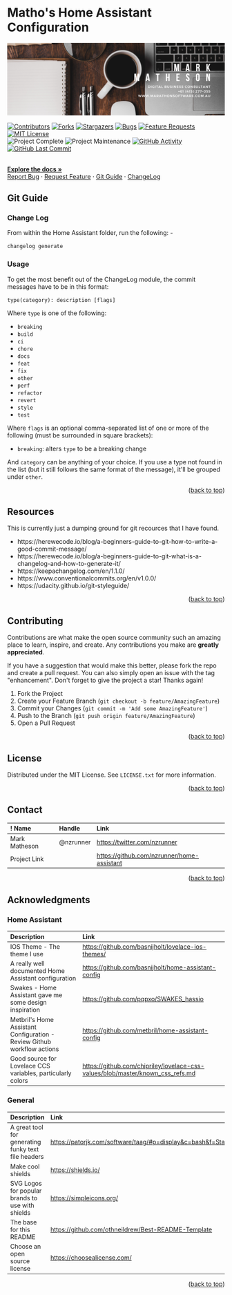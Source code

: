<!-- Improved compatibility of back to top link: See: https://github.com/othneildrew/Best-README-Template/pull/73 -->
<a name="readme-top"></a>
<!--
*** Thanks for checking out the Best-README-Template. If you have a suggestion
*** that would make this better, please fork the repo and create a pull request
*** or simply open an issue with the tag "enhancement".
*** Don't forget to give the project a star!
*** Thanks again! Now go create something AMAZING! :D
-->



<!-- PROJECT LOGO -->
# Matho's Home Assistant Configuration
<div>
  <a href="https://github.com/nzrunner/home-assistant">
    <img src="../images/mark-matheson-digital-business-consultant.png" alt="Logo">
  </a>

<!-- PROJECT SHIELDS -->
<!--
*** I'm using markdown "reference style" links for readability.
*** Reference links are enclosed in brackets [ ] instead of parentheses ( ).
*** See the bottom of this document for the declaration of the reference variables
*** for contributors-url, forks-url, etc. This is an optional, concise syntax you may use.
*** https://www.markdownguide.org/basic-syntax/#reference-style-links
-->
[![Contributors][contributors-shield]][contributors-url]
[![Forks][forks-shield]][forks-url]
[![Stargazers][stars-shield]][stars-url]
[![Bugs][bugs-shield]][bugs-url]
[![Feature Requests][features-shield]][features-url]
[![MIT License][license-shield]][license-url]
<br/>
![Project Complete](https://img.shields.io/badge/Complete%3F-No-red)
![Project Maintenance][maintenance-shield]
[![GitHub Activity][commits-shield]][commits]
[![GitHub Last Commit][last-commit-shield]][commits]
<!--
[![LinkedIn][linkedin-shield]][linkedin-url]
-->


<!-- PROJECT SHORT DESCRIPTION AND MENU -->
  <p>
    <br />
    <a href="https://github.com/nzrunner/home-assistant"><strong>Explore the docs »</strong></a>
    <br />
    <a href="https://github.com/nzrunner/home-assistant/issues?q=is%3Aopen+is%3Aissue+label%3Abug">Report Bug</a>
    ·
    <a href="https://github.com/nzrunner/home-assistant/issues?q=is%3Aopen+is%3Aissue+label%3Aenhancement">Request Feature</a>
    ·
    <a href="/docs/git-guide.md">Git Guide</a>
    ·
    <a href="/CHANGELOG.md">ChangeLog</a>
  </p>
</div>




<!-- GIT GUIDE -->
## Git Guide
### Change Log
From within the Home Assistant folder, run the following: -

```bash
changelog generate
```



### Usage

To get the most benefit out of the ChangeLog module, the commit messages have to be in this format:

```
type(category): description [flags]
```

Where `type` is one of the following:

* `breaking`
* `build`
* `ci`
* `chore`
* `docs`
* `feat`
* `fix`
* `other`
* `perf`
* `refactor`
* `revert`
* `style`
* `test`

Where `flags` is an optional comma-separated list of one or more of the following (must be surrounded in square brackets):

* `breaking`: alters `type` to be a breaking change

And `category` can be anything of your choice. If you use a type not found in the list (but it still follows the same format of the message), it'll be grouped under `other`.

<p align="right">(<a href="#readme-top">back to top</a>)</p>



<!-- RESOURCES -->
## Resources
This is currently just a dumping ground for git recources that I have found.

<ul>
<li>https://herewecode.io/blog/a-beginners-guide-to-git-how-to-write-a-good-commit-message/</li>
<li>https://herewecode.io/blog/a-beginners-guide-to-git-what-is-a-changelog-and-how-to-generate-it/</li>
<li>https://keepachangelog.com/en/1.1.0/</li>
<li>https://www.conventionalcommits.org/en/v1.0.0/</li>
<li>https://udacity.github.io/git-styleguide/</li>
</ul>

<p align="right">(<a href="#readme-top">back to top</a>)</p>



<!-- CONTRIBUTING -->
## Contributing

Contributions are what make the open source community such an amazing place to learn, inspire, and create. Any contributions you make are **greatly appreciated**.

If you have a suggestion that would make this better, please fork the repo and create a pull request. You can also simply open an issue with the tag "enhancement".
Don't forget to give the project a star! Thanks again!

1. Fork the Project
2. Create your Feature Branch (`git checkout -b feature/AmazingFeature`)
3. Commit your Changes (`git commit -m 'Add some AmazingFeature'`)
4. Push to the Branch (`git push origin feature/AmazingFeature`)
5. Open a Pull Request

<p align="right">(<a href="#readme-top">back to top</a>)</p>



<!-- LICENSE -->
## License

Distributed under the MIT License. See `LICENSE.txt` for more information.

<p align="right">(<a href="#readme-top">back to top</a>)</p>



<!-- CONTACT -->
## Contact
! **Name** | **Handle** | **Link**
| :--- | :--- | :---
| Mark Matheson | @nzrunner | https://twitter.com/nzrunner
| Project Link | | https://github.com/nzrunner/home-assistant

<p align="right">(<a href="#readme-top">back to top</a>)</p>



<!-- ACKNOWLEDGMENTS -->
## Acknowledgments

### Home Assistant
| **Description** | **Link**
| :--- | :---
| IOS Theme - The theme I use | https://github.com/basnijholt/lovelace-ios-themes/
| A really well documented Home Assistant configuration | https://github.com/basnijholt/home-assistant-config
| Swakes - Home Assistant gave me some design inspiration | https://github.com/pqpxo/SWAKES_hassio
| Metbril's Home Assistant Configuration - Review Github workflow actions | https://github.com/metbril/home-assistant-config
| Good source for Lovelace CCS variables, particularly colors | https://github.com/chipriley/lovelace-css-values/blob/master/known_css_refs.md

### General
| **Description** | **Link**
| :--- | :---
| A great tool for generating funky text file headers | https://patorjk.com/software/taag/#p=display&c=bash&f=Standard&t=configuration
| Make cool shields | https://shields.io/
| SVG Logos for popular brands to use with shields | https://simpleicons.org/
| The base for this README | https://github.com/othneildrew/Best-README-Template
| Choose an open source license | https://choosealicense.com/

<p align="right">(<a href="#readme-top">back to top</a>)</p>


<!-- MARKDOWN LINKS & IMAGES -->
<!-- https://www.markdownguide.org/basic-syntax/#reference-style-links -->
[contributors-shield]: https://img.shields.io/github/contributors/nzrunner/home-assistant.svg?style=for-the-badge
[contributors-url]: https://github.com/nzrunner/home-assistant/graphs/contributors
[forks-shield]: https://img.shields.io/github/forks/nzrunner/home-assistant.svg?style=for-the-badge
[forks-url]: https://github.com/nzrunner/home-assistant/network/members
[stars-shield]: https://img.shields.io/github/stars/nzrunner/home-assistant.svg?style=for-the-badge
[stars-url]: https://github.com/nzrunner/home-assistant/stargazers
[bugs-shield]: https://img.shields.io/github/issues-search/nzrunner/home-assistant?style=for-the-badge&label=Bugs&query=is%3Aopen%20is%3Aissue%20label%3Abug
[bugs-url]: https://github.com/nzrunner/home-assistant/issues?q=is%3Aopen+is%3Aissue+label%3Abug
[features-shield]: https://img.shields.io/github/issues-search/nzrunner/home-assistant?style=for-the-badge&label=Feature%20Requests&query=is%3Aopen%20is%3Aissue%20label%3Aenhancement
[features-url]: https://github.com/nzrunner/home-assistant/issues?q=is%3Aopen+is%3Aissue+label%3Aenhancement
[license-shield]: https://img.shields.io/github/license/nzrunner/home-assistant.svg?style=for-the-badge
[license-url]: https://github.com/nzrunner/home-assistant/blob/master/LICENSE.txt
[linkedin-shield]: https://img.shields.io/badge/-LinkedIn-black.svg?style=for-the-badge&logo=linkedin&colorB=555
[linkedin-url]: https://linkedin.com/in/nzrunner
[maintenance-shield]: https://img.shields.io/maintenance/yes/2023.svg
[commits-shield]: https://img.shields.io/github/commit-activity/y/nzrunner/home-assistant.svg
[commits]: https://github.com/nzrunner/home-assistant/commits/master
[last-commit-shield]: https://img.shields.io/github/last-commit/nzrunner/home-assistant.svg
[product-screenshot]: images/home-assistant.png
[Hass.io]: https://img.shields.io/badge/Home%20Assistant-blue?style=for-the-badge&logo=home-assistant&logoColor=#41BDF5
[Hass-url]: https://www.home-assistant.io/
<!--
[React.js]: https://img.shields.io/badge/React-20232A?style=for-the-badge&logo=react&logoColor=61DAFB
[React-url]: https://reactjs.org/
[Vue.js]: https://img.shields.io/badge/Vue.js-35495E?style=for-the-badge&logo=vuedotjs&logoColor=4FC08D
[Vue-url]: https://vuejs.org/
[Angular.io]: https://img.shields.io/badge/Angular-DD0031?style=for-the-badge&logo=angular&logoColor=white
[Angular-url]: https://angular.io/
[Svelte.dev]: https://img.shields.io/badge/Svelte-4A4A55?style=for-the-badge&logo=svelte&logoColor=FF3E00
[Svelte-url]: https://svelte.dev/
[Laravel.com]: https://img.shields.io/badge/Laravel-FF2D20?style=for-the-badge&logo=laravel&logoColor=white
[Laravel-url]: https://laravel.com
[Bootstrap.com]: https://img.shields.io/badge/Bootstrap-563D7C?style=for-the-badge&logo=bootstrap&logoColor=white
[Bootstrap-url]: https://getbootstrap.com
[JQuery.com]: https://img.shields.io/badge/jQuery-0769AD?style=for-the-badge&logo=jquery&logoColor=white
[JQuery-url]: https://jquery.com 
-->
